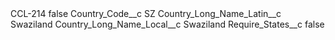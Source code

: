<?xml version="1.0" encoding="UTF-8"?>
<CustomMetadata xmlns="http://soap.sforce.com/2006/04/metadata" xmlns:xsi="http://www.w3.org/2001/XMLSchema-instance" xmlns:xsd="http://www.w3.org/2001/XMLSchema">
    <label>CCL-214</label>
    <protected>false</protected>
    <values>
        <field>Country_Code__c</field>
        <value xsi:type="xsd:string">SZ</value>
    </values>
    <values>
        <field>Country_Long_Name_Latin__c</field>
        <value xsi:type="xsd:string">Swaziland</value>
    </values>
    <values>
        <field>Country_Long_Name_Local__c</field>
        <value xsi:type="xsd:string">Swaziland</value>
    </values>
    <values>
        <field>Require_States__c</field>
        <value xsi:type="xsd:boolean">false</value>
    </values>
</CustomMetadata>
